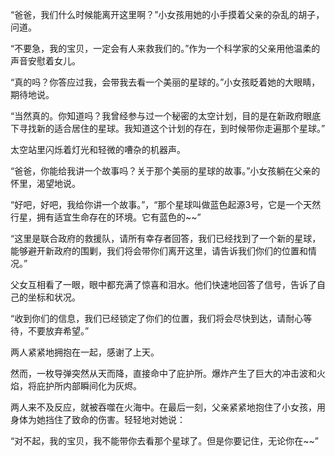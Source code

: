 “爸爸，我们什么时候能离开这里啊？”小女孩用她的小手摸着父亲的杂乱的胡子，问道。

“不要急，我的宝贝，一定会有人来救我们的。”作为一个科学家的父亲用他温柔的声音安慰着女儿。

“真的吗？你答应过我，会带我去看一个美丽的星球的。”小女孩眨着她的大眼睛，期待地说。

“当然真的。你知道吗？我曾经参与过一个秘密的太空计划，目的是在新政府眼底下寻找新的适合居住的星球。我知道这个计划的存在，到时候带你走遍那个星球。”

太空站里闪烁着灯光和轻微的嘈杂的机器声。

“爸爸，你能给我讲一个故事吗？关于那个美丽的星球的故事。”小女孩躺在父亲的怀里，渴望地说。

“好吧，好吧，我给你讲一个故事。”，“那个星球叫做蓝色起源3号，它是一个天然行星，拥有适宜生命存在的环境。它有蓝色的~~”

“这里是联合政府的救援队，请所有幸存者回答，我们已经找到了一个新的星球，能够避开新政府的围剿，我们将会带你们离开这里，请告诉我们你们的位置和情况。”

父女互相看了一眼，眼中都充满了惊喜和泪水。他们快速地回答了信号，告诉了自己的坐标和状况。

“收到你们的信息，我们已经锁定了你们的位置，我们将会尽快到达，请耐心等待，不要放弃希望。”

两人紧紧地拥抱在一起，感谢了上天。

然而，一枚导弹突然从天而降，直接命中了庇护所。爆炸产生了巨大的冲击波和火焰，将庇护所内部瞬间化为灰烬。

两人来不及反应，就被吞噬在火海中。在最后一刻，父亲紧紧地抱住了小女孩，用身体为她挡住了致命的伤害。轻轻地对她说：

“对不起，我的宝贝，我不能带你去看那个星球了。但是你要记住，无论你在~~”